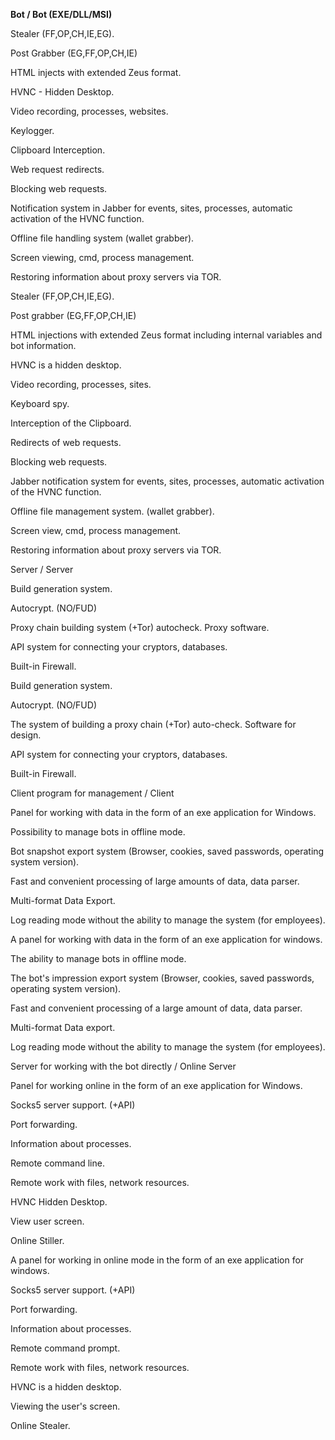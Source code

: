 __Bot / Bot (EXE/DLL/MSI)__

 

Stealer (FF,OP,CH,IE,EG).

Post Grabber (EG,FF,OP,CH,IE)

HTML injects with extended Zeus format.   

HVNC - Hidden Desktop.

Video recording, processes, websites.

Keylogger.

Clipboard Interception.

Web request redirects.

Blocking web requests.

Notification system in Jabber for events, sites, processes, automatic activation of the HVNC function.

Offline file handling system (wallet grabber).

Screen viewing, cmd, process management.

Restoring information about proxy servers via TOR.

 

Stealer (FF,OP,CH,IE,EG).

Post grabber (EG,FF,OP,CH,IE)

HTML injections with extended Zeus format including internal variables and bot information.

HVNC is a hidden desktop.

Video recording, processes, sites.

Keyboard spy.

Interception of the Clipboard.

Redirects of web requests.

Blocking web requests.

Jabber notification system for events, sites, processes, automatic activation of the HVNC function.

Offline file management system. (wallet grabber).

Screen view, cmd, process management.

Restoring information about proxy servers via TOR.

 

Server / Server

 

Build generation system.

Autocrypt. (NO/FUD)

Proxy chain building system (+Tor) autocheck. Proxy software.

API system for connecting your cryptors, databases.

Built-in Firewall.

 

Build generation system.

Autocrypt. (NO/FUD)

The system of building a proxy chain (+Tor) auto-check. Software for design.

API system for connecting your cryptors, databases.

Built-in Firewall.

 

Client program for management / Client   

 

Panel for working with data in the form of an exe application for Windows.

Possibility to manage bots in offline mode.

Bot snapshot export system (Browser, cookies, saved passwords, operating system version).

Fast and convenient processing of large amounts of data, data parser.

Multi-format Data Export.

Log reading mode without the ability to manage the system (for employees).  

 

A panel for working with data in the form of an exe application for windows.

The ability to manage bots in offline mode.

The bot's impression export system (Browser, cookies, saved passwords, operating system version).

Fast and convenient processing of a large amount of data, data parser.

Multi-format Data export.

Log reading mode without the ability to manage the system (for employees).

 

Server for working with the bot directly / Online Server

 

Panel for working online in the form of an exe application for Windows.

Socks5 server support. (+API)

Port forwarding.

Information about processes.

Remote command line.

Remote work with files, network resources.

HVNC Hidden Desktop.

View user screen.

Online Stiller.

 

A panel for working in online mode in the form of an exe application for windows.

Socks5 server support. (+API)

Port forwarding.

Information about processes.

Remote command prompt.

Remote work with files, network resources.

HVNC is a hidden desktop.

Viewing the user's screen.

Online Stealer.
